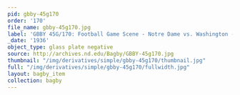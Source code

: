 ```yaml
---
pid: gbby-45g170
order: '170'
file_name: gbby-45g170.jpg
label: 'GBBY 45G/170: Football Game Scene - Notre Dame vs. Washington - 1936'
_date: '1936'
object_type: glass plate negative
source: http://archives.nd.edu/Bagby/GBBY-45g170.jpg
thumbnail: "/img/derivatives/simple/gbby-45g170/thumbnail.jpg"
full: "/img/derivatives/simple/gbby-45g170/fullwidth.jpg"
layout: bagby_item
collection: bagby
---
```

